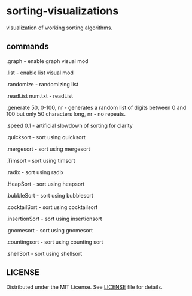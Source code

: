# sorting-visualizations
visualization of working sorting algorithms.

## commands 

.graph - enable graph visual mod

.list - enable list visual mod 

.randomize - randomizing list 

.readList num.txt - readList

.generate 50, 0-100, nr - generates a random list of digits between 0 and 100 but only 50 characters long, nr - no repeats.

.speed 0.1 - artificial slowdown of sorting for clarity

.quicksort - sort using quicksort

.mergesort - sort using mergesort

.Timsort - sort using timsort

.radix - sort using radix

.HeapSort - sort using heapsort

.bubbleSort - sort using bubblesort

.cocktailSort - sort using cocktailsort

.insertionSort - sort using insertionsort

.gnomesort - sort using gnomesort

.countingsort - sort using counting sort

.shellSort - sort using shellsort

## LICENSE

Distributed under the MIT License. See [LICENSE](LICENSE) file for details.

